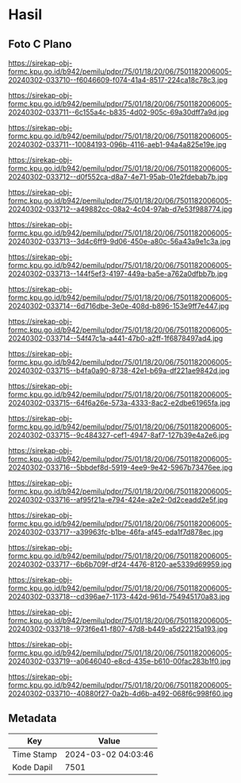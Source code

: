 # Hasil

## Foto C Plano

https://sirekap-obj-formc.kpu.go.id/b942/pemilu/pdpr/75/01/18/20/06/7501182006005-20240302-033710--f6046609-f074-41a4-8517-224ca18c78c3.jpg

https://sirekap-obj-formc.kpu.go.id/b942/pemilu/pdpr/75/01/18/20/06/7501182006005-20240302-033711--6c155a4c-b835-4d02-905c-69a30dff7a9d.jpg

https://sirekap-obj-formc.kpu.go.id/b942/pemilu/pdpr/75/01/18/20/06/7501182006005-20240302-033711--10084193-096b-4116-aeb1-94a4a825e19e.jpg

https://sirekap-obj-formc.kpu.go.id/b942/pemilu/pdpr/75/01/18/20/06/7501182006005-20240302-033712--d0f552ca-d8a7-4e71-95ab-01e2fdebab7b.jpg

https://sirekap-obj-formc.kpu.go.id/b942/pemilu/pdpr/75/01/18/20/06/7501182006005-20240302-033712--a49882cc-08a2-4c04-97ab-d7e53f988774.jpg

https://sirekap-obj-formc.kpu.go.id/b942/pemilu/pdpr/75/01/18/20/06/7501182006005-20240302-033713--3d4c6ff9-9d06-450e-a80c-56a43a9e1c3a.jpg

https://sirekap-obj-formc.kpu.go.id/b942/pemilu/pdpr/75/01/18/20/06/7501182006005-20240302-033713--144f5ef3-4197-449a-ba5e-a762a0dfbb7b.jpg

https://sirekap-obj-formc.kpu.go.id/b942/pemilu/pdpr/75/01/18/20/06/7501182006005-20240302-033714--6d716dbe-3e0e-408d-b896-153e9ff7e447.jpg

https://sirekap-obj-formc.kpu.go.id/b942/pemilu/pdpr/75/01/18/20/06/7501182006005-20240302-033714--54f47c1a-a441-47b0-a2ff-1f6878497ad4.jpg

https://sirekap-obj-formc.kpu.go.id/b942/pemilu/pdpr/75/01/18/20/06/7501182006005-20240302-033715--b4fa0a90-8738-42e1-b69a-df221ae9842d.jpg

https://sirekap-obj-formc.kpu.go.id/b942/pemilu/pdpr/75/01/18/20/06/7501182006005-20240302-033715--64f6a26e-573a-4333-8ac2-e2dbe61965fa.jpg

https://sirekap-obj-formc.kpu.go.id/b942/pemilu/pdpr/75/01/18/20/06/7501182006005-20240302-033715--9c484327-cef1-4947-8af7-127b39e4a2e6.jpg

https://sirekap-obj-formc.kpu.go.id/b942/pemilu/pdpr/75/01/18/20/06/7501182006005-20240302-033716--5bbdef8d-5919-4ee9-9e42-5967b73476ee.jpg

https://sirekap-obj-formc.kpu.go.id/b942/pemilu/pdpr/75/01/18/20/06/7501182006005-20240302-033716--af95f21a-e794-424e-a2e2-0d2ceadd2e5f.jpg

https://sirekap-obj-formc.kpu.go.id/b942/pemilu/pdpr/75/01/18/20/06/7501182006005-20240302-033717--a39963fc-b1be-46fa-af45-eda1f7d878ec.jpg

https://sirekap-obj-formc.kpu.go.id/b942/pemilu/pdpr/75/01/18/20/06/7501182006005-20240302-033717--6b6b709f-df24-4476-8120-ae5339d69959.jpg

https://sirekap-obj-formc.kpu.go.id/b942/pemilu/pdpr/75/01/18/20/06/7501182006005-20240302-033718--cd396ae7-1173-442d-961d-754945170a83.jpg

https://sirekap-obj-formc.kpu.go.id/b942/pemilu/pdpr/75/01/18/20/06/7501182006005-20240302-033718--973f6e41-f807-47d8-b449-a5d22215a193.jpg

https://sirekap-obj-formc.kpu.go.id/b942/pemilu/pdpr/75/01/18/20/06/7501182006005-20240302-033719--a0646040-e8cd-435e-b610-00fac283b1f0.jpg

https://sirekap-obj-formc.kpu.go.id/b942/pemilu/pdpr/75/01/18/20/06/7501182006005-20240302-033710--40880f27-0a2b-4d6b-a492-068f6c998f60.jpg


## Metadata

| Key        | Value               |
| ---------- | ------------------- |
| Time Stamp | 2024-03-02 04:03:46 |
| Kode Dapil | 7501                |



